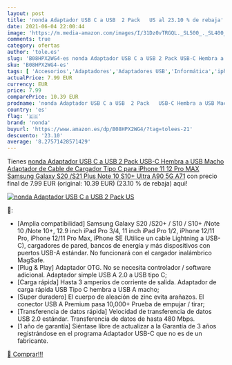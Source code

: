 ```yaml
---
layout: post
title: 'nonda Adaptador USB C a USB  2 Pack   US al 23.10 % de rebaja'
date: 2021-06-04 22:00:44
image: 'https://m.media-amazon.com/images/I/31Dz0vTRGQL._SL500_._SL400_.jpg'
comments: true
category: ofertas
author: 'tole.es'
slug: 'B08HPX2WG4-es nonda Adaptador USB C a USB 2 Pack USB-C Hembra a USB...'
sku: 'B08HPX2WG4-es'
tags: [ 'Accesorios','Adaptadores','Adaptadores USB','Informática','iphone','nonda', ]
actualPrice: 7.99 EUR
currency: EUR
price: 7.99
comparePrice: 10.39 EUR
prodname: 'nonda Adaptador USB C a USB  2 Pack   USB-C Hembra a USB Macho  Adaptador de Cable de Cargador Tipo C para iPhone 11 12 Pro MAX  Samsung Galaxy S20 /S21 Plus Note 10 S10+ Ultra A90 5G A71'
country: 'es'
flag: '🇪🇸'
brand: 'nonda'
buyurl: 'https://www.amazon.es/dp/B08HPX2WG4/?tag=tolees-21'
descuento: '23.10'
average: '8.27571428571429'
---
```


Tienes [nonda Adaptador USB C a USB  2 Pack   USB-C Hembra a USB Macho  Adaptador de Cable de Cargador Tipo C para iPhone 11 12 Pro MAX  Samsung Galaxy S20 /S21 Plus Note 10 S10+ Ultra A90 5G A71](https://www.amazon.es/dp/B08HPX2WG4/?tag=tolees-21) con precio final de  7.99 EUR (original: 10.39 EUR) (23.10 %  de rebaja) aqui!

[![nonda Adaptador USB C a USB  2 Pack   US](https://m.media-amazon.com/images/I/31Dz0vTRGQL._SL500_._SL400_.jpg)](https://www.amazon.es/dp/B08HPX2WG4/?tag=tolees-21)

🔎:

- [Amplia compatibilidad] Samsung Galaxy S20 /S20+ / S10 / S10+ /Note 10 /Note 10+, 12.9 inch iPad Pro 3/4, 11 inch iPad Pro 1/2, iPhone 12/11 Pro, iPhone 12/11 Pro Max, iPhone SE (Utilice un cable Lightning a USB-C), cargadores de pared, bancos de energía y más dispositivos con puertos USB-A estándar. No funcionará con el cargador inalámbrico MagSafe.
- [Plug & Play] Adaptador OTG. No se necesita controlador / software adicional. Adaptador simple USB A 2.0 a USB tipo C;
- [Carga rápida] Hasta 3 amperios de corriente de salida. Adaptador de carga rápida USB Tipo C hembra a USB A macho;
- [Super duradero] El cuerpo de aleación de zinc evita arañazos. El conector USB A Premium pasa 10,000+ Prueba de empujar / tirar;
- [Transferencia de datos rápida] Velocidad de transferencia de datos USB 2.0 estándar. Transferencia de datos de hasta 480 Mbps.
- [1 año de garantía] Siéntase libre de actualizar a la Garantía de 3 años registrándose en el programa Adaptador USB-C que no es de un fabricante.

[🛒 Comprar!!!](https://www.amazon.es/dp/B08HPX2WG4/?tag=tolees-21)
